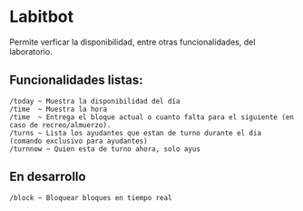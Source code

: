 # Labitbot
Permite verficar la disponibilidad, entre otras funcionalidades, del laboratorio.

## Funcionalidades listas:
```
/today ~ Muestra la disponibilidad del día
/time  ~ Muestra la hora
/time  ~ Entrega el bloque actual o cuanto falta para el siguiente (en caso de recreo/almuerzo).
/turns ~ Lista los ayudantes que estan de turno durante el dia (comando exclusivo para ayudantes)
/turnnow ~ Quien esta de turno ahora, solo ayus
```
## En desarrollo
```
/block ~ Bloquear bloques en tiempo real
```
